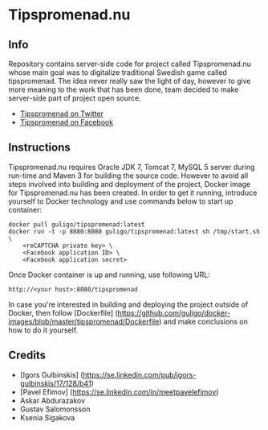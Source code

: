 # Tipspromenad.nu

## Info

Repository contains server-side code for project called Tipspromenad.nu whose main goal was to digitalize traditional Swedish game called tipspromenad. The idea never really saw the light of day, however to give more meaning to the work that has been done, team decided to make server-side part of project open source.

+ [Tipspromenad on Twitter](http://www.twitter.com/tipspromenad)
+ [Tipspromenad on Facebook](http://www.facebook.com/tipspromenad)

## Instructions

Tipspromenad.nu requires Oracle JDK 7, Tomcat 7, MySQL 5 server during run-time and Maven 3 for building the source code. However to avoid all steps involved into building and deployment of the project, Docker image for Tipspromenad.nu has been created. In order to get it running, introduce yourself to Docker technology and use commands below to start up container:

```
docker pull guligo/tipspromenad:latest
docker run -t -p 8080:8080 guligo/tipspromenad:latest sh /tmp/start.sh \
    <reCAPTCHA private key> \
    <Facebook application ID> \
    <Facebook application secret>
```

Once Docker container is up and running, use following URL:

```
http://<your host>:8080/tipspromenad
```

In case you're interested in building and deploying the project outside of Docker, then follow [Dockerfile] (https://github.com/guligo/docker-images/blob/master/tipspromenad/Dockerfile) and make conclusions on how to do it yourself.

## Credits

+ [Igors Gulbinskis] (https://se.linkedin.com/pub/igors-gulbinskis/17/128/b41)
+ [Pavel Efimov] (https://se.linkedin.com/in/meetpavelefimov)
+ Askar Abdurazakov
+ Gustav Salomonsson
+ Ksenia Sigakova
